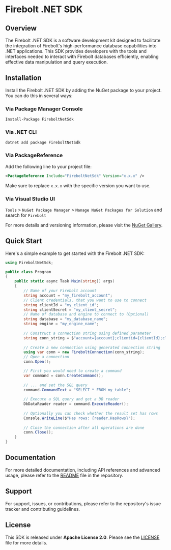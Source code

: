 # Firebolt .NET SDK

## Overview
The Firebolt .NET SDK is a software development kit designed to facilitate the integration of Firebolt's high-performance database capabilities into .NET applications. This SDK provides developers with the tools and interfaces needed to interact with Firebolt databases efficiently, enabling effective data manipulation and query execution.

## Installation
Install the Firebolt .NET SDK by adding the NuGet package to your project. You can do this in several ways:

### Via Package Manager Console
```shell
Install-Package FireboltNetSdk
```

### Via .NET CLI
```shell
dotnet add package FireboltNetSdk
```

### Via PackageReference
Add the following line to your project file:
```xml
<PackageReference Include="FireboltNetSdk" Version="x.x.x" />
```
Make sure to replace `x.x.x` with the specific version you want to use.
### Via **Visual Studio UI**
`Tools` > `NuGet Package Manager` > `Manage NuGet Packages for Solution` and search for `Firebolt` 

For more details and versioning information, please visit the [NuGet Gallery](https://www.nuget.org/packages/FireboltNetSdk/).

## Quick Start
Here's a simple example to get started with the Firebolt .NET SDK:

```cs
using FireboltNetSdk;

public class Program
{
    public static async Task Main(string[] args)
    {
        // Name of your Firebolt account
        string account = "my_firebolt_account";
        // Client credentials, that you want to use to connect
        string clientId = "my_client_id";
        string clientSecret = "my_client_secret";
        // Name of database and engine to connect to (Optional)
        string database = "my_database_name";
        string engine = "my_engine_name";
        
        // Construct a connection string using defined parameter
        string conn_string = $"account={account};clientid={clientId};clientsecret={clientSecret};database={database};engine={engine}";
        
        // Create a new connection using generated connection string
        using var conn = new FireboltConnection(conn_string);
        // Open a connection
        conn.Open();

        // First you would need to create a command
        var command = conn.CreateCommand();
        
        // ... and set the SQL query
        command.CommandText = "SELECT * FROM my_table";
        
        // Execute a SQL query and get a DB reader
        DbDataReader reader = command.ExecuteReader();
        
        // Optionally you can check whether the result set has rows
        Console.WriteLine($"Has rows: {reader.HasRows}");
        
        // Close the connection after all operations are done
        conn.Close();
    }
}
```

## Documentation
For more detailed documentation, including API references and advanced usage, please refer to the [README](https://github.com/firebolt-db/firebolt-net-sdk/blob/main/README.md) file in the repository.

## Support
For support, issues, or contributions, please refer to the repository's issue tracker and contributing guidelines.

## License
This SDK is released under **Apache License 2.0**. Please see the [LICENSE](https://github.com/firebolt-db/firebolt-net-sdk/blob/main/LICENSE) file for more details.